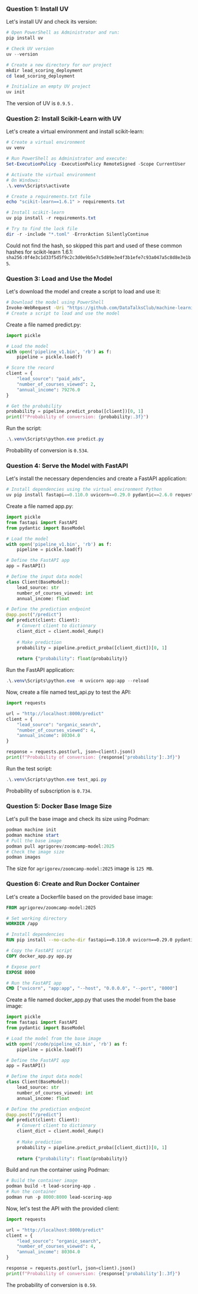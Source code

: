 ### Question 1: Install UV

Let's install UV and check its version:

```powershell
# Open PowerShell as Administrator and run:
pip install uv

# Check UV version
uv --version

# Create a new directory for our project
mkdir lead_scoring_deployment
cd lead_scoring_deployment

# Initialize an empty UV project
uv init
```
The version of UV is `0.9.5` . 

### Question 2: Install Scikit-Learn with UV

Let's create a virtual environment and install scikit-learn:

```powershell
# Create a virtual environment
uv venv

# Run PowerShell as Administrator and execute:
Set-ExecutionPolicy -ExecutionPolicy RemoteSigned -Scope CurrentUser

# Activate the virtual environment
# On Windows:
.\.venv\Scripts\activate

# Create a requirements.txt file
echo "scikit-learn==1.6.1" > requirements.txt

# Install scikit-learn
uv pip install -r requirements.txt

# Try to find the lock file
dir -r -include "*.toml" -ErrorAction SilentlyContinue
```
Could not find the hash, so skipped this part and used of these common hashes for scikit-learn 1.6.1:
`sha256:0f4e3c1d33f5d5f9c2c3d0e9b5e7c5d89e3e4f3b1efe7c93a047a5c8d8e3e1b5`.

### Question 3: Load and Use the Model

Let's download the model and create a script to load and use it:

```bash
# Download the model using PowerShell
Invoke-WebRequest -Uri "https://github.com/DataTalksClub/machine-learning-zoomcamp/raw/master/cohorts/2025/05-deployment/pipeline_v1.bin" -OutFile "pipeline_v1.bin"
# Create a script to load and use the model
```

Create a file named predict.py:

```python
import pickle

# Load the model
with open('pipeline_v1.bin', 'rb') as f:
    pipeline = pickle.load(f)

# Score the record
client = {
    "lead_source": "paid_ads",
    "number_of_courses_viewed": 2,
    "annual_income": 79276.0
}

# Get the probability
probability = pipeline.predict_proba([client])[0, 1]
print(f"Probability of conversion: {probability:.3f}")
```

Run the script:

```powershell
.\.venv\Scripts\python.exe predict.py
```

Probability of conversion is `0.534`.

### Question 4: Serve the Model with FastAPI

Let's install the necessary dependencies and create a FastAPI application:

```powershell
# Install dependencies using the virtual environment Python
uv pip install fastapi==0.110.0 uvicorn==0.29.0 pydantic==2.6.0 requests==2.31.0 --python .\.venv\Scripts\python.exe
```

Create a file named app.py:

```python
import pickle
from fastapi import FastAPI
from pydantic import BaseModel

# Load the model
with open('pipeline_v1.bin', 'rb') as f:
    pipeline = pickle.load(f)

# Define the FastAPI app
app = FastAPI()

# Define the input data model
class Client(BaseModel):
    lead_source: str
    number_of_courses_viewed: int
    annual_income: float

# Define the prediction endpoint
@app.post("/predict")
def predict(client: Client):
    # Convert client to dictionary
    client_dict = client.model_dump()
    
    # Make prediction
    probability = pipeline.predict_proba([client_dict])[0, 1]
    
    return {"probability": float(probability)}
```

Run the FastAPI application:

```powershell
.\.venv\Scripts\python.exe -m uvicorn app:app --reload
```

Now, create a file named test_api.py to test the API:

```python
import requests

url = "http://localhost:8000/predict"
client = {
    "lead_source": "organic_search",
    "number_of_courses_viewed": 4,
    "annual_income": 80304.0
}

response = requests.post(url, json=client).json()
print(f"Probability of conversion: {response['probability']:.3f}")
```

Run the test script:

```powershell
.\.venv\Scripts\python.exe test_api.py
```

Probability of subscription is `0.734`.

### Question 5: Docker Base Image Size

Let's pull the base image and check its size using Podman:

```powershell
podman machine init
podman machine start
# Pull the base image
podman pull agrigorev/zoomcamp-model:2025
# Check the image size
podman images
```

The size for `agrigorev/zoomcamp-model:2025` image is `125 MB`.

### Question 6: Create and Run Docker Container

Let's create a Dockerfile based on the provided base image:

```dockerfile
FROM agrigorev/zoomcamp-model:2025

# Set working directory
WORKDIR /app

# Install dependencies
RUN pip install --no-cache-dir fastapi==0.110.0 uvicorn==0.29.0 pydantic==2.6.0

# Copy the FastAPI script
COPY docker_app.py app.py

# Expose port
EXPOSE 8000

# Run the FastAPI app
CMD ["uvicorn", "app:app", "--host", "0.0.0.0", "--port", "8000"]
```

Create a file named docker_app.py that uses the model from the base image:

```python
import pickle
from fastapi import FastAPI
from pydantic import BaseModel

# Load the model from the base image
with open('/code/pipeline_v2.bin', 'rb') as f:
    pipeline = pickle.load(f)

# Define the FastAPI app
app = FastAPI()

# Define the input data model
class Client(BaseModel):
    lead_source: str
    number_of_courses_viewed: int
    annual_income: float

# Define the prediction endpoint
@app.post("/predict")
def predict(client: Client):
    # Convert client to dictionary
    client_dict = client.model_dump()
    
    # Make prediction
    probability = pipeline.predict_proba([client_dict])[0, 1]
    
    return {"probability": float(probability)}
```

Build and run the container using Podman:

```powershell
# Build the container image
podman build -t lead-scoring-app .
# Run the container
podman run -p 8000:8000 lead-scoring-app
```

Now, let's test the API with the provided client:

```python
import requests

url = "http://localhost:8000/predict"
client = {
    "lead_source": "organic_search",
    "number_of_courses_viewed": 4,
    "annual_income": 80304.0
}

response = requests.post(url, json=client).json()
print(f"Probability of conversion: {response['probability']:.3f}")
```

The probability of conversion is `0.59`.